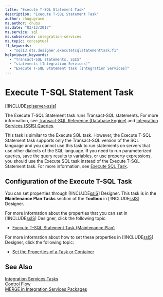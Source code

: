 ```yaml
---
title: "Execute T-SQL Statement Task"
description: "Execute T-SQL Statement Task"
author: chugugrace
ms.author: chugu
ms.date: "03/13/2017"
ms.service: sql
ms.subservice: integration-services
ms.topic: conceptual
f1_keywords:
  - "sql13.dts.designer.executetsqlstatementtask.f1"
helpviewer_keywords:
  - "Transact-SQL statements, SSIS"
  - "statements [Integration Services]"
  - "Execute T-SQL Statement task [Integration Services]"
---
```

# Execute T-SQL Statement Task

[!INCLUDE[sqlserver-ssis](../../includes/applies-to-version/sqlserver-ssis.md)]


  The Execute T-SQL Statement task runs Transact-SQL statements. For more information, see [Transact-SQL Reference &#40;Database Engine&#41;](../../t-sql/language-reference.md) and [Integration Services &#40;SSIS&#41; Queries](../../integration-services/integration-services-ssis-queries.md).  
  
 This task is similar to the Execute SQL task. However, the Execute T-SQL Statement task supports only the Transact-SQL version of the SQL language and you cannot use this task to run statements on servers that use other dialects of the SQL language. If you need to run parameterized queries, save the query results to variables, or use property expressions, you should use the Execute SQL task instead of the Execute T-SQL Statement task. For more information, see [Execute SQL Task](../../integration-services/control-flow/execute-sql-task.md).  
  
## Configuration of the Execute T-SQL Task  
 You can set properties through [!INCLUDE[ssIS](../../includes/ssis-md.md)] Designer. This task is in the **Maintenance Plan Tasks** section of the **Toolbox** in [!INCLUDE[ssIS](../../includes/ssis-md.md)] Designer.  
  
 For more information about the properties that you can set in [!INCLUDE[ssIS](../../includes/ssis-md.md)] Designer, click the following topic:  
  
-   [Execute T-SQL Statement Task &#40;Maintenance Plan&#41;](../../relational-databases/maintenance-plans/execute-t-sql-statement-task-maintenance-plan.md)  
  
 For more information about how to set these properties in [!INCLUDE[ssIS](../../includes/ssis-md.md)] Designer, click the following topic:  
  
-   [Set the Properties of a Task or Container](./add-or-delete-a-task-or-a-container-in-a-control-flow.md)  
  
## See Also  
 [Integration Services Tasks](../../integration-services/control-flow/integration-services-tasks.md)   
 [Control Flow](../../integration-services/control-flow/control-flow.md)   
 [MERGE in Integration Services Packages](../../integration-services/control-flow/merge-in-integration-services-packages.md)  
  
